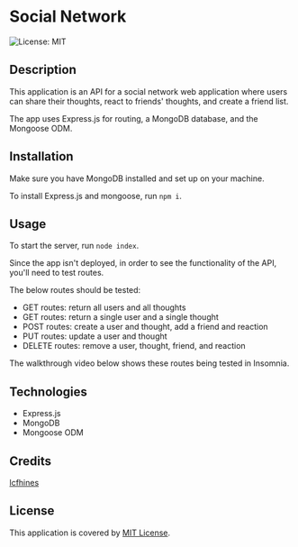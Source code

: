 # Social Network

![License: MIT](https://img.shields.io/badge/License-MIT-yellow.svg)

## Description

This application is an API for a social network web application where users can share their thoughts, react to friends' thoughts, and create a friend list. 

The app uses Express.js for routing, a MongoDB database, and the Mongoose ODM.

## Installation

Make sure you have MongoDB installed and set up on your machine. 

To install Express.js and mongoose, run ```npm i```.

## Usage

To start the server, run ```node index```.

Since the app isn't deployed, in order to see the functionality of the API, you'll need to test routes.

The below routes should be tested:  
 - GET routes: return all users and all thoughts  
 - GET routes: return a single user and a single thought  
 - POST routes: create a user and thought, add a friend and reaction  
 - PUT routes: update a user and thought  
 - DELETE routes: remove a user, thought, friend, and reaction  

 The walkthrough video below shows these routes being tested in Insomnia.  



## Technologies

 - Express.js
 - MongoDB
 - Mongoose ODM


## Credits

[lcfhines](https://github.com/lcfhines)

## License

This application is covered by [MIT License](https://choosealicense.com/licenses/mit/).
